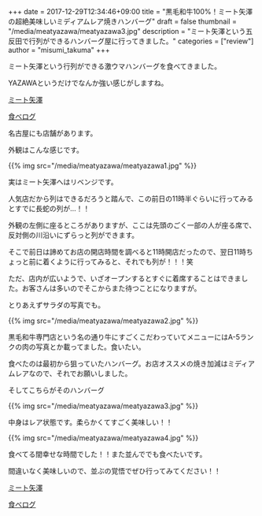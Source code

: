 +++
date = 2017-12-29T12:34:46+09:00
title = "黒毛和牛100%！ミート矢澤の超絶美味しいミディアムレア焼きハンバーグ"
draft = false
thumbnail = "/media/meatyazawa/meatyazawa3.jpg"
description = "ミート矢澤という五反田で行列ができるハンバーグ屋に行ってきました。"
categories = ["review"]
author = "misumi_takuma"
+++

ミート矢澤という行列ができる激ウマハンバーグを食べてきました。

<!--more-->

YAZAWAというだけでなんか強い感じがしますね。

[ミート矢澤](http://www.kuroge-wagyu.com/my/index.html)

[食べログ](https://tabelog.com/tokyo/A1316/A131603/13042320/)

名古屋にも店舗があります。

外観はこんな感じです。

{{% img src="/media/meatyazawa/meatyazawa1.jpg" %}}

実はミート矢澤へはリベンジです。

人気店だから列はできるだろうと踏んで、この前日の11時半ぐらいに行ってみるとすでに長蛇の列が...！！

外観の左側に座るところがありますが、ここは先頭のごく一部の人が座る席で、反対側の川沿いにずらっと列ができます。

そこで前日は諦めてお店の開店時間を調べると11時開店だったので、翌日11時ちょっと前に着くように行ってみると、それでも列が！！！笑

ただ、店内が広いようで、いざオープンするとすぐに着席することはできました。お客さんは多いのでそこからまた待つことになりますが。

とりあえずサラダの写真でも。

{{% img src="/media/meatyazawa/meatyazawa2.jpg" %}}

黒毛和牛専門店という名の通り牛にすごくこだわっていてメニューにはA-5ランクの肉の写真とか載ってました。食いたい。

食べたのは最初から狙っていたハンバーグ。お店オススメの焼き加減はミディアムレアなので、それでお願いしました。

そしてこちらがそのハンバーグ

{{% img src="/media/meatyazawa/meatyazawa3.jpg" %}}

中身はレア状態です。柔らかくてすごく美味しい！！

{{% img src="/media/meatyazawa/meatyazawa4.jpg" %}}

食べてる間幸せな時間でした！！また並んででも食べたいです。

間違いなく美味しいので、並ぶの覚悟でぜひ行ってみてください！！

[ミート矢澤](http://www.kuroge-wagyu.com/my/index.html)

[食べログ](https://tabelog.com/tokyo/A1316/A131603/13042320/)
